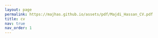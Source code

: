 ```yaml
---
layout: page
permalink: https://majhas.github.io/assets/pdf/Majdi_Hassan_CV.pdf
title: cv
nav: true
nav_order: 1
---
```

